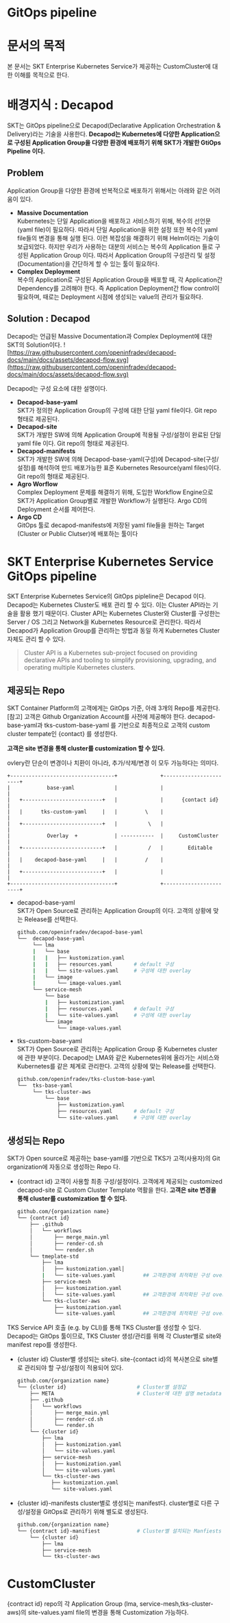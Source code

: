 # GitOps pipeline

# 문서의 목적

본 문서는 SKT Enterprise Kubernetes Service가 제공하는 CustomCluster에 대한 이해를 목적으로 한다.

# 배경지식 : Decapod

SKT는 GitOps pipeline으로 Decapod(Declarative Application Orchestration & Delivery)라는 기술을 사용한다.
**Decapod는 Kubernetes에 다양한 Application으로 구성된 Application Group을 다양한 환경에 배포하기 위해 SKT가 개발한 GtiOps Pipeline 이다.**

## Problem
Application Group을 다양한 환경에 반복적으로 배포하기 위해서는 아래와 같은 어려움이 있다.

- **Massive Documentation**   
    Kubernetes는 단일 Application을 배포하고 서비스하기 위해, 복수의 선언문(yaml file)이 필요하다. 따라서 단일 Application을 위한 설정 또한 복수의 yaml file들의 변경을 통해 실행 된다. 이런 복잡성을 해결하기 위해 Helm이라는 기술이 보급되었다. 하지만 우리가 사용하는 대분의 서비스는 복수의 Application 들로 구성된 Application Group 이다. 따라서 Application Group의 구성관리 및 설정(Documentation)을 간단하게 할 수 있는 툴이 필요하다.
- **Complex Deployment**   
    복수의 Application로 구성된 Application Group을 배포할 때, 각 Application간 Dependency를 고려해야 한다. 즉 Application Deployment간 flow control이 필요하며, 때로는 Deployment 시점에 생성되는 value의 관리가 필요하다.
## Solution : Decapod   
Decapod는 언급된 Massive Documentation과 Complex Deployment에 대한 SKT의 Solution이다.
![https://raw.githubusercontent.com/openinfradev/decapod-docs/main/docs/assets/decapod-flow.svg](https://raw.githubusercontent.com/openinfradev/decapod-docs/main/docs/assets/decapod-flow.svg)

Decapod는 구성 요소에 대한 설명이다.

- **Decapod-base-yaml**   
    SKT가 정의한 Application Group의 구성에 대한 단일 yaml file이다.  Git repo 형태로 제공된다. 
- **Decapod-site**   
    SKT가 개발한 SW에 의해 Application Group에 적용될 구성/설정이 완료된 단일 yaml file 이다. Git repo의 형태로 제공된다. 
- **Decapod-manifests**   
    SKT가 개발한 SW에 의해 Decapod-base-yaml(구성)에 Decapod-site(구성/설정)를 해석하여 만드 배포가능한 표준 Kubernetes Resource(yaml files)이다. Git repo의 형태로 제공된다.
- **Agro Worflow**    
    Complex Deployment 문제를 해결하기 위해, 도입한 Workflow Engine으로 SKT가 Application Group별로 개발한 Workflow가 실행된다. Argo CD의 Deployment 순서를 제어한다.   
- **Argo CD**   
    GitOps 툴로 decapod-manifests에 저장된 yaml file들을 원하는 Target (Cluster or Public Clutser)에 배포하는 툴이다
# SKT Enterprise Kubernetes Service GitOps pipeline
SKT Enterprise Kubernetes Service의 GitOps pipleline은 Decapod 이다. Decapod는 Kubernetes Cluster도 배포 관리 할 수 있다. 이는 Cluster API라는 기술을 활용 했기 때문이다.
Cluster API는 Kubernetes Cluster와 Cluster를 구성한는 Server / OS 그리고 Network을 Kubernetes Resource로 관리한다. 따라서 Decapod가 Application Group를 관리하는 방법과 동일 하게 Kubernetes Cluster 자체도 관리 할 수 있다.
> Cluster API is a Kubernetes sub-project focused on providing declarative APIs and tooling to simplify provisioning, upgrading, and operating multiple Kubernetes clusters.
## 제공되는 Repo
SKT Container Platform의 고객에게는 GitOps 가준, 아래 3개의 Repo를 제공한다.
[참고] 고객은 Github Organization Account를 사전에 제공해야 한다.
decapod-base-yaml과 tks-custom-base-yaml 를 기반으로 최종적으로 고객의 custom cluster tempate인 {contact} 를 생성한다.

**고객은 site 변경을 통해 cluster를 customization 할 수 있다.**

ovlery란 단순이 변경이나 치환이 아니라, 추가/삭제/변경 이 모두 가능하다는 의미다.

```
+----------------------------------+              +-----------------------+
|            base-yaml             |              |                       |
|   +--------------------------+   |              |      {contact id}     |
|   |      tks-custom-yaml     |   |         \    |                       |
|   +--------------------------+   |          \   |                       |
|            Overlay  +            | -----------  |     CustomCluster     |
|   +--------------------------+   |          /   |        Editable       |
|   |    decapod-base-yaml     |   |         /    |                       |
|   +--------------------------+   |              |                       |
+----------------------------------+              +-----------------------+
```
- decapod-base-yaml   
    SKT가 Open Source로 관리하는 Application Group의 이다. 고객의 상황에 맞는 Release를 선택한다. 
    ```bash
    github.com/openinfradev/decapod-base-yaml
    └──  decapod-base-yaml           
         └── lma
         |   └── base
         |   |   ├── kustomization.yaml
         |   |   ├── resources.yaml       # default 구성
         |   |   └── site-values.yaml     # 구성에 대한 overlay
         |   └── image
         |       └── image-values.yaml 
         └── service-mesh
             └── base
             |   ├── kustomization.yaml
             |   ├── resources.yaml       # default 구성
             |   └── site-values.yaml     # 구성에 대한 overlay
             └── image
                 └── image-values.yaml
    ```

- tks-custom-base-yaml   
    SKT가 Open Source로 관리하는 Application Group 중 Kubernetes cluster에 관한 부분이다. Decapod는 LMA와 같은 Kubernetes위에 올라가는 서비스와 Kubernetes를 같은 체계로 관리한다. 고객의 상황에 맞는 Release를 선택한다. 
    ```bash
    github.com/openinfradev/tks-clustom-base-yaml
    └──  tks-base-yaml           
         └── tks-cluster-aws
             └── base
                 ├── kustomization.yaml
                 ├── resources.yaml       # default 구성
                 └── site-values.yaml     # 구성에 대한 overlay
    ```
## 생성되는 Repo   
SKT가 Open source로 제공하는 base-yaml를 기반으로 TKS가 고객(사용자)의 Git organization에 자동으로 생성하는 Repo 다.

- {contract id} 
    고객이 사용할 최종 구성/설정이다. 고객에게 제공되는 customized decapod-site 로 Custom Cluster Template 역활을 한다.
    **고객은 site 변경을 통해 cluster를 customization 할 수 있다.** 
    ```bash
    github.com/{organization name}
    └── {contract id}               
        ├── .github
        │   └── workflows
        │       ├── merge_main.yml
        │       ├── render-cd.sh
        │       └── render.sh
        └── tmeplate-std
            ├── lma
            │   ├── kustomization.yaml│      
            |   └── site-values.yaml         ## 고객환경에 최적확된 구성 overlay
            ├── service-mesh
            │   ├── kustomization.yaml
            │   └── site-values.yaml         ## 고객환경에 최적확된 구성 overlay
            └── tks-cluster-aws   
                ├── kustomization.yaml        
                └── site-values.yaml         ## 고객환경에 최적확된 구성 overlay
    ```


TKS Service API 호출 (e.g. by CLI)를 통해 TKS Cluster를 생성할 수 있다. Decapod는 GitOps 툴이므로, TKS Cluster 생성/관리를 위해 각 Cluster별로 site와 manifest repo를 생성한다.

- {cluster id} 
    Cluster별 생성되는 site다.
    site-{contact id}의 복사본으로 site별로 관리되야 할 구성/설정이 적용되어 있다.
    ```bash
    github.com/{organization name}
    └── {cluster id}                       # Cluster별 설정값
        ├── META                           # Cluster에 대한 설명 metadata
        ├── .github
        │   └── workflows
        │       ├── merge_main.yml
        │       ├── render-cd.sh
        │       └── render.sh
        └── {cluster id}
            ├── lma
            │   ├── kustomization.yaml
            │   └── site-values.yaml
            ├── service-mesh
            │   ├── kustomization.yaml
            │   └── site-values.yaml
            └── tks-cluster-aws
               ├── kustomization.yaml
               └── site-values.yaml
    ```
    
- {cluster id}-manifests
    cluster별로 생성되는 manifest다.
    cluster별로 다른 구성/설정을 GitOps로 관리하기 위해 별도로 생성된다.
    ```bash
    github.com/{organization name}
    └── {contract id}-manifiest            # Cluster별 설치되는 Manfiests
        └── {cluster id}
            ├── lma
            ├── service-mesh
            └── tks-cluster-aws
    ```
    

# CustomCluster
{contract id} repo의 각 Application Group (lma, service-mesh,tks-cluster-aws)의 site-values.yaml file의 변경을 통해 Customization 가능하다.
